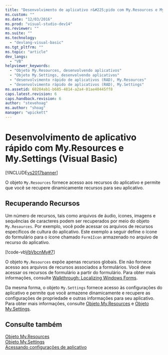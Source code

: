 ```yaml
---
title: "Desenvolvimento de aplicativo r&#225;pido com My.Resources e My.Settings (Visual Basic) | Microsoft Docs"
ms.custom: ""
ms.date: "12/03/2016"
ms.prod: "visual-studio-dev14"
ms.reviewer: ""
ms.suite: ""
ms.technology: 
  - "devlang-visual-basic"
ms.tgt_pltfrm: ""
ms.topic: "article"
dev_langs: 
  - "VB"
helpviewer_keywords: 
  - "Objeto My.Resources, desenvolvendo aplicativos"
  - "Objeto My.Settings, desenvolvendo aplicativos"
  - "desenvolvimento rápido de aplicativos (RAD), My.Resources"
  - "desenvolvimento rápido de aplicativos (RAD), My.Settings"
ms.assetid: 68284ab1-b685-4814-a2a4-01ae40445ff8
caps.latest.revision: 6
caps.handback.revision: 6
author: "stevehoag"
ms.author: "shoag"
manager: "wpickett"
---
```

# Desenvolvimento de aplicativo r&#225;pido com My.Resources e My.Settings (Visual Basic)
[!INCLUDE[vs2017banner](../../../csharp/includes/vs2017banner.md)]

O objeto `My.Resources` fornece acesso aos recursos do aplicativo e permite que você se recupere dinamicamente recursos para seu aplicativo.  
  
## Recuperando Recursos  
 Um número de recursos, tais como arquivos de áudio, ícones, imagens e sequências de caracteres podem ser recuperados por meio do objeto `My.Resources`.  Por exemplo, você pode acessar os arquivos de recursos específicos de cultura do aplicativo.  Este exemplo a seguir define o ícone do formulário para o ícone chamado `Form1Icon` armazenado no arquivo de recurso do aplicativo.  
  
 [!code-vb[VbVbcnMy#7](../../../visual-basic/developing-apps/development-with-my/codesnippet/VisualBasic/rapid-application-development-with-my-resources-and-my-settings_1.vb)]  
  
 O objeto `My.Resources` expõe apenas recursos globais.  Ele não fornece acesso aos arquivos de recursos associados a formulários.  Você deve acessar os recursos de formulário a partir do formulário.  Para obter mais informações, consulte [Walkthrough: Localizing Windows Forms](http://msdn.microsoft.com/pt-br/9a96220d-a19b-4de0-9f48-01e5d82679e5).  
  
 Da mesma forma, o objeto `My.Settings` fornece acesso às configurações do aplicativo e permite que você armazene dinamicamente e recupere as configurações de propriedade e outras informações para seu aplicativo.  Para obter mais informações, consulte [Objeto My.Resources](../../../visual-basic/language-reference/objects/my-resources-object.md) e [Objeto My.Settings](../../../visual-basic/language-reference/objects/my-settings-object.md).  
  
## Consulte também  
 [Objeto My.Resources](../../../visual-basic/language-reference/objects/my-resources-object.md)   
 [Objeto My.Settings](../../../visual-basic/language-reference/objects/my-settings-object.md)   
 [Acessando configurações de aplicativo](../../../visual-basic/developing-apps/programming/app-settings/accessing-application-settings.md)